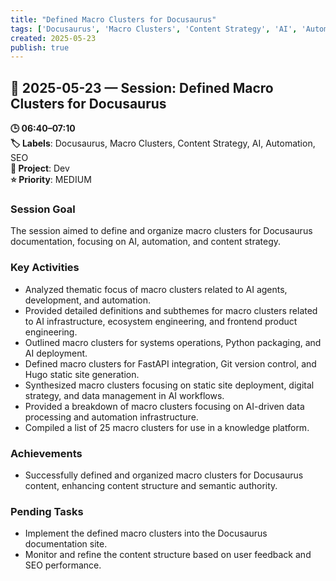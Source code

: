 ```yaml
---
title: "Defined Macro Clusters for Docusaurus"
tags: ['Docusaurus', 'Macro Clusters', 'Content Strategy', 'AI', 'Automation', 'SEO']
created: 2025-05-23
publish: true
---
```


## 📅 2025-05-23 — Session: Defined Macro Clusters for Docusaurus

**🕒 06:40–07:10**  
**🏷️ Labels**: Docusaurus, Macro Clusters, Content Strategy, AI, Automation, SEO  
**📂 Project**: Dev  
**⭐ Priority**: MEDIUM  


### Session Goal
The session aimed to define and organize macro clusters for Docusaurus documentation, focusing on AI, automation, and content strategy.

### Key Activities
- Analyzed thematic focus of macro clusters related to AI agents, development, and automation.
- Provided detailed definitions and subthemes for macro clusters related to AI infrastructure, ecosystem engineering, and frontend product engineering.
- Outlined macro clusters for systems operations, Python packaging, and AI deployment.
- Defined macro clusters for FastAPI integration, Git version control, and Hugo static site generation.
- Synthesized macro clusters focusing on static site deployment, digital strategy, and data management in AI workflows.
- Provided a breakdown of macro clusters focusing on AI-driven data processing and automation infrastructure.
- Compiled a list of 25 macro clusters for use in a knowledge platform.

### Achievements
- Successfully defined and organized macro clusters for Docusaurus content, enhancing content structure and semantic authority.

### Pending Tasks
- Implement the defined macro clusters into the Docusaurus documentation site.
- Monitor and refine the content structure based on user feedback and SEO performance.
